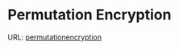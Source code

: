 # Permutation Encryption
URL: [permutationencryption](https://uchicago.kattis.com/problems/permutationencryption)